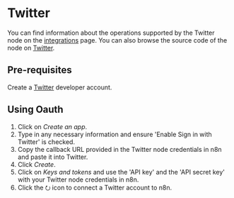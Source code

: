 # Twitter

You can find information about the operations supported by the Twitter node on the [integrations](https://n8n.io/integrations/n8n-nodes-base.twitter) page. You can also browse the source code of the node on [Twitter](https://github.com/n8n-io/n8n/tree/master/packages/nodes-base/nodes/Twitter).

## Pre-requisites

Create a [Twitter](https://developer.twitter.com/) developer account.

## Using Oauth

1. Click on *Create an app*.
2. Type in any necessary information and ensure 'Enable Sign in with Twitter' is checked. 
3. Copy the callback URL provided in the Twitter node credentials in n8n and paste it into Twitter.
4. Click *Create*.
5. Click on *Keys and tokens* and use the 'API key' and the 'API secret key' with your Twitter node credentials in n8n.
6. Click the ⭮ icon to connect a Twitter account to n8n.
